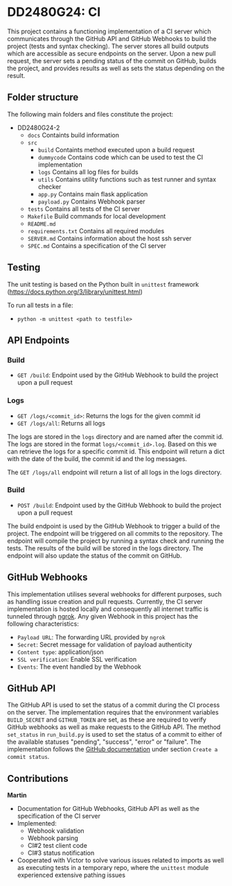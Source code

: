 # DD2480G24: CI

This project contains a functioning implementation of a CI server which communicates through the GitHub API and GitHub Webhooks to build the project (tests and syntax checking). The server stores all build outputs  which are accessible as secure endpoints on the server. Upon a new pull request, the server sets a pending status of the commit on GitHub, builds the project, and provides results as well as sets the status depending on the result.

## Folder structure

The following main folders and files constitute the project:
- DD2480G24-2
    - `docs` Containts build information
    - `src`
        - `build` Containts method executed upon a build request
        - `dummycode` Contains code which can be used to test the CI implementation
        - `logs` Contains all log files for builds
        - `utils` Contains utility functions such as test runner and syntax checker
        - `app.py` Contains main flask application
        - `payload.py` Contains Webhook parser
    - `tests` Contains all tests of the CI server
    - `Makefile` Build commands for local development
    - `README.md`
    - `requirements.txt` Contains all required modules
    - `SERVER.md` Contains information about the host ssh server
    - `SPEC.md` Contains a specification of the CI server


## Testing
The unit testing is based on the Python built in `unittest` framework (https://docs.python.org/3/library/unittest.html)

To run all tests in a file:
- `python -m unittest <path to testfile>`

## API Endpoints

### Build
- `GET /build`: Endpoint used by the GitHub Webhook to build the project upon a pull request
### Logs
- `GET /logs/<commit_id>`: Returns the logs for the given commit id
- `GET /logs/all`: Returns all logs

The logs are stored in the `logs` directory and are named after the commit id. The logs are stored in the format `logs/<commit_id>.log`. Based on this we can retrieve the logs for a specific commit id. This endpoint will return a dict with the date of the build, the commit id and the log messages.

The `GET /logs/all` endpoint will return a list of all logs in the logs directory.

### Build
- `POST /build`: Endpoint used by the GitHub Webhook to build the project upon a pull request

The build endpoint is used by the GitHub Webhook to trigger a build of the project. The endpoint will be triggered on all commits to the repository. The endpoint will compile the project by running a syntax check and running the tests. The results of the build will be stored in the logs directory. The endpoint will also update the status of the commit on GitHub.

## GitHub Webhooks
This implementation utilises several webhooks for different purposes, such as handling issue creation and pull requests. 
Currently, the CI server implementation is hosted locally and consequently all internet traffic is tunneled through [ngrok](https://ngrok.com). Any given Webhook in this project has the following characteristics:
- `Payload URL`: The forwarding URL provided by `ngrok`
- `Secret`: Secret message for validation of payload authenticity
- `Content type`: application/json
- `SSL verification`: Enable SSL verification
- `Events`: The event handled by the Webhook

## GitHub API
The GitHub API is used to set the status of a commit during the CI process on the server. 
The implementation requires that the environment variables `BUILD_SECRET` and `GITHUB_TOKEN`
are set, as these are required to verify GitHub webhooks as well as make requests to the
GitHub API. The method `set_status` in `run_build.py` is used to set the status of a commit to either of the
available statuses "pending", "success", "error" or "failure". The implementation follows the 
[GitHub documentation](https://docs.github.com/en/rest/commits/statuses?apiVersion=2022-11-28) under section `Create a commit status`.

## Contributions

**Martin**
- Documentation for GitHub Webhooks, GitHub API as well as the specification of the CI server
- Implemented: 
  - Webhook validation
  - Webhook parsing
  - CI#2 test client code
  - CI#3 status notification
- Cooperated with Victor to solve various issues related to imports as well as executing tests in a temporary repo, where the `unittest` module experienced extensive pathing issues
